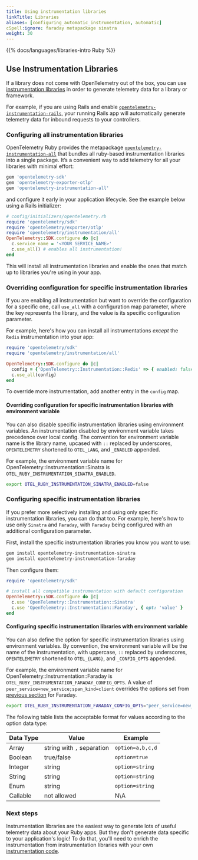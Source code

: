 ```yaml
---
title: Using instrumentation libraries
linkTitle: Libraries
aliases: [configuring_automatic_instrumentation, automatic]
cSpell:ignore: faraday metapackage sinatra
weight: 30
---
```


{{% docs/languages/libraries-intro Ruby %}}

## Use Instrumentation Libraries

If a library does not come with OpenTelemetry out of the box, you can use
[instrumentation libraries](/docs/specs/otel/glossary/#instrumentation-library)
in order to generate telemetry data for a library or framework.

For example, if you are using Rails and enable
[`opentelemetry-instrumentation-rails`](https://rubygems.org/gems/opentelemetry-instrumentation-rails/),
your running Rails app will automatically generate telemetry data for inbound
requests to your controllers.

### Configuring all instrumentation libraries

OpenTelemetry Ruby provides the metapackage
[`opentelemetry-instrumentation-all`](https://rubygems.org/gems/opentelemetry-instrumentation-all)
that bundles all ruby-based instrumentation libraries into a single package.
It’s a convenient way to add telemetry for all your libraries with minimal
effort:

```sh
gem 'opentelemetry-sdk'
gem 'opentelemetry-exporter-otlp'
gem 'opentelemetry-instrumentation-all'
```

and configure it early in your application lifecycle. See the example below
using a Rails initializer:

```ruby
# config/initializers/opentelemetry.rb
require 'opentelemetry/sdk'
require 'opentelemetry/exporter/otlp'
require 'opentelemetry/instrumentation/all'
OpenTelemetry::SDK.configure do |c|
  c.service_name = '<YOUR_SERVICE_NAME>'
  c.use_all() # enables all instrumentation!
end
```

This will install all instrumentation libraries and enable the ones that match
up to libraries you're using in your app.

### Overriding configuration for specific instrumentation libraries

If you are enabling all instrumentation but want to override the configuration
for a specific one, call `use_all` with a configuration map parameter, where the
key represents the library, and the value is its specific configuration
parameter.

For example, here's how you can install all instrumentations _except_ the
`Redis` instrumentation into your app:

```ruby
require 'opentelemetry/sdk'
require 'opentelemetry/instrumentation/all'

OpenTelemetry::SDK.configure do |c|
  config = {'OpenTelemetry::Instrumentation::Redis' => { enabled: false }}
  c.use_all(config)
end
```

To override more instrumentation, add another entry in the `config` map.

#### Overriding configuration for specific instrumentation libraries with environment variable

You can also disable specific instrumentation libraries using environment
variables. An instrumentation disabled by environment variable takes precedence
over local config. The convention for environment variable name is the library
name, upcased with `::` replaced by underscores, `OPENTELEMETRY` shortened to
`OTEL_LANG`, and `_ENABLED` appended.

For example, the environment variable name for
OpenTelemetry::Instrumentation::Sinatra is
`OTEL_RUBY_INSTRUMENTATION_SINATRA_ENABLED`.

```bash
export OTEL_RUBY_INSTRUMENTATION_SINATRA_ENABLED=false
```

### Configuring specific instrumentation libraries

If you prefer more selectively installing and using only specific
instrumentation libraries, you can do that too. For example, here's how to use
only `Sinatra` and `Faraday`, with `Faraday` being configured with an additional
configuration parameter.

First, install the specific instrumentation libraries you know you want to use:

```sh
gem install opentelemetry-instrumentation-sinatra
gem install opentelemetry-instrumentation-faraday
```

Then configure them:

```ruby
require 'opentelemetry/sdk'

# install all compatible instrumentation with default configuration
OpenTelemetry::SDK.configure do |c|
  c.use 'OpenTelemetry::Instrumentation::Sinatra'
  c.use 'OpenTelemetry::Instrumentation::Faraday', { opt: 'value' }
end
```

#### Configuring specific instrumentation libraries with environment variable

You can also define the option for specific instrumentation libraries using
environment variables. By convention, the environment variable will be the name
of the instrumentation, with uppercase, `::` replaced by underscores,
`OPENTELEMETRY` shortened to `OTEL_{LANG}`, and `_CONFIG_OPTS` appended.

For example, the environment variable name for
OpenTelemetry::Instrumentation::Faraday is
`OTEL_RUBY_INSTRUMENTATION_FARADAY_CONFIG_OPTS`. A value of
`peer_service=new_service;span_kind=client` overrides the options set from
[previous section](#configuring-specific-instrumentation-libraries) for Faraday.

```bash
export OTEL_RUBY_INSTRUMENTATION_FARADAY_CONFIG_OPTS="peer_service=new_service;span_kind=client"
```
The following table lists the acceptable format for values according to the option data type:

| Data Type | Value                      | Example          |
| --------- | -------------------------- | ---------------- |
| Array     | string with `,` separation | `option=a,b,c,d` |
| Boolean   | true/false                 | `option=true`    |
| Integer   | string                     | `option=string`  |
| String    | string                     | `option=string`  |
| Enum      | string                     | `option=string`  |
| Callable  | not allowed                | N\A              |

### Next steps

Instrumentation libraries are the easiest way to generate lots of useful
telemetry data about your Ruby apps. But they don't generate data specific to
your application's logic! To do that, you'll need to enrich the instrumentation
from instrumentation libraries with your own
[instrumentation code](../instrumentation).
